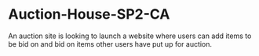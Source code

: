 # Auction-House-SP2-CA
An auction site is looking to launch a website where users can add items to be bid on and bid on items other users have put up for auction.
